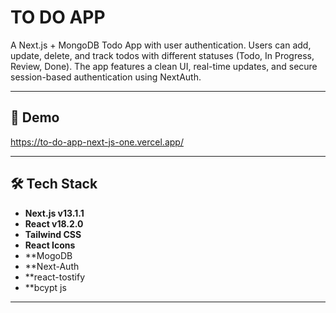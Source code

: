 #  TO DO APP
A Next.js + MongoDB Todo App with user authentication. Users can add, update, delete, and track todos with different statuses (Todo, In Progress, Review, Done). The app features a clean UI, real-time updates, and secure session-based authentication using NextAuth.

 

---
## 🚀 Demo
https://to-do-app-next-js-one.vercel.app/

---

## 🛠 Tech Stack

- **Next.js v13.1.1**  
- **React v18.2.0**  
- **Tailwind CSS**  
- **React Icons**  
- **MogoDB
- **Next-Auth
- **react-tostify
- **bcypt js

---
